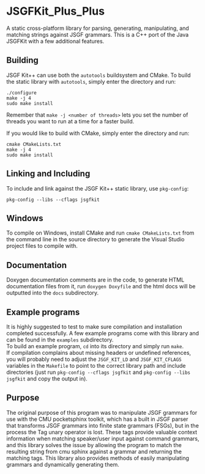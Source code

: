 # JSGFKit_Plus_Plus
A static cross-platform library for parsing, generating, manipulating, and matching strings against JSGF grammars.
This is a C++ port of the Java JSGFKit with a few additional features.

## Building
JSGF Kit++ can use both the `autotools` buildsystem and CMake.
To build the static library with `autotools`, simply enter the directory and run:

    ./configure
    make -j 4
    sudo make install

Remember that `make -j <number of threads>` lets you set the number of threads you want to run at a time for a faster build.

If you would like to build with CMake, simply enter the directory and run:  

    cmake CMakeLists.txt
    make -j 4
    sudo make install
 
## Linking and Including
To include and link against the JSGF Kit++ static library, use `pkg-config`:

    pkg-config --libs --cflags jsgfkit

## Windows
To compile on Windows, install CMake and run `cmake CMakeLists.txt` from the command line in the source directory to generate the Visual Studio project files to compile with.

## Documentation
Doxygen documentation comments are in the code, to generate HTML documentation files from it, run `doxygen Doxyfile` and the html docs will be outputted into the `docs` subdirectory.

## Example programs
It is highly suggested to test to make sure compilation and installation completed successfully. A few example programs come with this library and can be found in the `examples` subdirectory.  
To build an example program, `cd` into its directory and simply run `make`.  
If compilation complains about missing headers or undefined references, you will probably need to adjust the `JSGF_KIT_LD` and `JSGF_KIT_CFLAGS` variables in the `Makefile` to point to the correct library path and include directories (just run `pkg-config --cflags jsgfkit` and `pkg-config --libs jsgfkit` and copy the output in).

## Purpose
The original purpose of this program was to manipulate JSGF grammars for use with the CMU pocketsphinx toolkit, which has a built in JSGF parser that transforms JSGF grammars into finite state grammars (FSGs), but in the process the Tag unary operator is lost. These tags provide valuable context information when matching speaker/user input against command grammars, and this library solves the issue by allowing the program to match the resulting string from cmu sphinx against a grammar and returning the matching tags. This library also provides methods of easily manipulating grammars and dynamically generating them.
